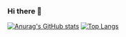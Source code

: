 ### Hi there 👋
[![Anurag's GitHub stats](https://github-readme-stats.vercel.app/api?username=glennin-codes)](https://github.com/glennin-codes/github-readme-stats)
[![Top Langs](https://github-readme-stats.vercel.app/api/top-langs/?username=anuraghazra&layout=compact)](https://github.com/anuraghazra/github-readme-stats)

